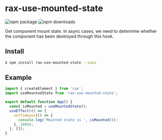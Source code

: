 # rax-use-mounted-state
<img src="https://img.shields.io/npm/v/rax-use-mounted-state.svg" alt="npm package" />
<img src="https://img.shields.io/npm/dm/rax-use-mounted-state.svg" alt="npm downloads" />

Get component mount state. In async cases, we need to determine whether the component has been destroyed through this hook.

## Install

```bash
$ npm install rax-use-mounted-state --save
```

## Example

```jsx
import { createElement } from 'rax';
import useMountedState from 'rax-use-mounted-state';

export default function App() {
  const isMounted = useMountedState();
  useEffect(() => {
    setTimeout(() => {
      console.log('Mounted state is ', isMounted());
    }, 2000);
  }, []);
}
```
